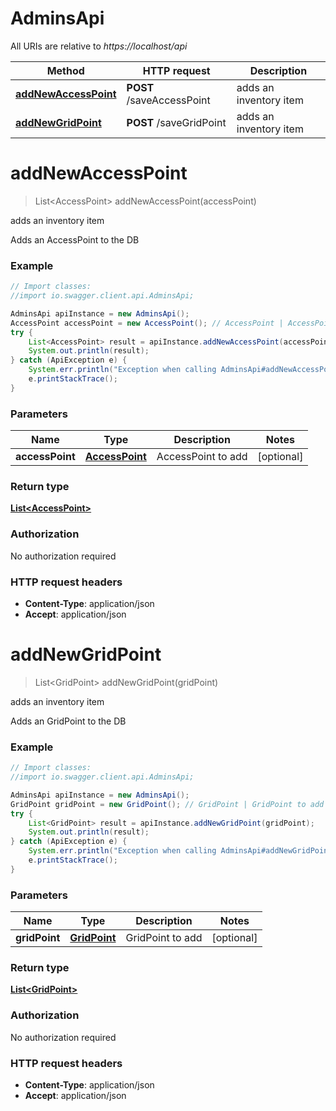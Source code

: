 # AdminsApi

All URIs are relative to *https://localhost/api*

Method | HTTP request | Description
------------- | ------------- | -------------
[**addNewAccessPoint**](AdminsApi.md#addNewAccessPoint) | **POST** /saveAccessPoint | adds an inventory item
[**addNewGridPoint**](AdminsApi.md#addNewGridPoint) | **POST** /saveGridPoint | adds an inventory item


<a name="addNewAccessPoint"></a>
# **addNewAccessPoint**
> List&lt;AccessPoint&gt; addNewAccessPoint(accessPoint)

adds an inventory item

Adds an AccessPoint to the DB

### Example
```java
// Import classes:
//import io.swagger.client.api.AdminsApi;

AdminsApi apiInstance = new AdminsApi();
AccessPoint accessPoint = new AccessPoint(); // AccessPoint | AccessPoint to add
try {
    List<AccessPoint> result = apiInstance.addNewAccessPoint(accessPoint);
    System.out.println(result);
} catch (ApiException e) {
    System.err.println("Exception when calling AdminsApi#addNewAccessPoint");
    e.printStackTrace();
}
```

### Parameters

Name | Type | Description  | Notes
------------- | ------------- | ------------- | -------------
 **accessPoint** | [**AccessPoint**](AccessPoint.md)| AccessPoint to add | [optional]

### Return type

[**List&lt;AccessPoint&gt;**](AccessPoint.md)

### Authorization

No authorization required

### HTTP request headers

 - **Content-Type**: application/json
 - **Accept**: application/json

<a name="addNewGridPoint"></a>
# **addNewGridPoint**
> List&lt;GridPoint&gt; addNewGridPoint(gridPoint)

adds an inventory item

Adds an GridPoint to the DB

### Example
```java
// Import classes:
//import io.swagger.client.api.AdminsApi;

AdminsApi apiInstance = new AdminsApi();
GridPoint gridPoint = new GridPoint(); // GridPoint | GridPoint to add
try {
    List<GridPoint> result = apiInstance.addNewGridPoint(gridPoint);
    System.out.println(result);
} catch (ApiException e) {
    System.err.println("Exception when calling AdminsApi#addNewGridPoint");
    e.printStackTrace();
}
```

### Parameters

Name | Type | Description  | Notes
------------- | ------------- | ------------- | -------------
 **gridPoint** | [**GridPoint**](GridPoint.md)| GridPoint to add | [optional]

### Return type

[**List&lt;GridPoint&gt;**](GridPoint.md)

### Authorization

No authorization required

### HTTP request headers

 - **Content-Type**: application/json
 - **Accept**: application/json

